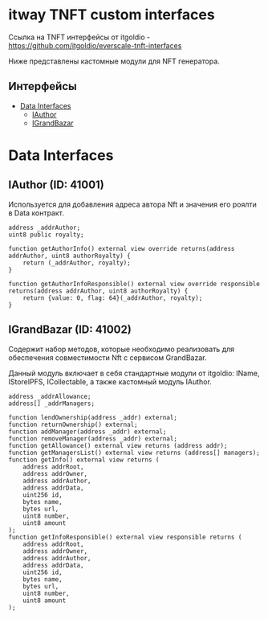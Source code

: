 # itway TNFT custom interfaces

Ссылка на TNFT интерфейсы от itgoldio - https://github.com/itgoldio/everscale-tnft-interfaces

Ниже представлены кастомные модули для NFT генератора.

## Интерфейсы
* [Data Interfaces](#dataint)
  * [IAuthor](#iauthor)
  * [IGrandBazar](#igrandbazar)

<h1 id="dataint">Data Interfaces</h1>

<h2 id="iauthor">IAuthor (ID: 41001)</h2>

Используется для добавления адреса автора Nft и значения его роялти в Data контракт.
```
address _addrAuthor;
uint8 public royalty;

function getAuthorInfo() external view override returns(address addrAuthor, uint8 authorRoyalty) {
    return (_addrAuthor, royalty);
}

function getAuthorInfoResponsible() external view override responsible returns(address addrAuthor, uint8 authorRoyalty) {
    return {value: 0, flag: 64}(_addrAuthor, royalty);
}
```

<h2 id="igrandbazar">IGrandBazar (ID: 41002)</h2>

Содержит набор методов, которые необходимо реализовать для обеспечения совместимости Nft с сервисом GrandBazar.

Данный модуль включает в себя стандартные модули от itgoldio: IName, IStoreIPFS, ICollectable, а также кастомный модуль IAuthor.
```
address _addrAllowance;
address[] _addrManagers;

function lendOwnership(address _addr) external;
function returnOwnership() external;
function addManager(address _addr) external;
function removeManager(address _addr) external;
function getAllowance() external view returns (address addr);
function getManagersList() external view returns (address[] managers);
function getInfo() external view returns (
    address addrRoot,
    address addrOwner,
    address addrAuthor,
    address addrData,
    uint256 id,
    bytes name,
    bytes url,
    uint8 number,
    uint8 amount
);
function getInfoResponsible() external view responsible returns (
    address addrRoot,
    address addrOwner,
    address addrAuthor,
    address addrData,
    uint256 id,
    bytes name,
    bytes url,
    uint8 number,
    uint8 amount
);
```
